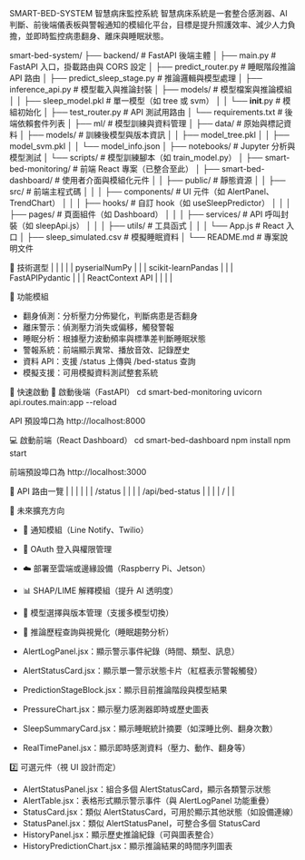 SMART-BED-SYSTEM 智慧病床監控系統
智慧病床系統是一套整合感測器、AI 判斷、前後端儀表板與警報通知的模組化平台，目標是提升照護效率、減少人力負擔，並即時監控病患翻身、離床與睡眠狀態。

smart-bed-system/
├── backend/                     # FastAPI 後端主體
│   ├── main.py                 # FastAPI 入口，掛載路由與 CORS 設定
│   ├── predict_router.py       # 睡眠階段推論 API 路由
│   ├── predict_sleep_stage.py  # 推論邏輯與模型處理
│   ├── inference_api.py        # 模型載入與推論封裝
│   ├── models/                 # 模型檔案與推論模組
│   │   ├── sleep_model.pkl     # 單一模型（如 tree 或 svm）
│   │   └── __init__.py         # 模組初始化
│   ├── test_router.py          # API 測試用路由
│   └── requirements.txt        # 後端依賴套件列表
│
├── ml/                         # 模型訓練與資料管理
│   ├── data/                   # 原始與標記資料
│   ├── models/                 # 訓練後模型與版本資訊
│   │   ├── model_tree.pkl
│   │   ├── model_svm.pkl
│   │   └── model_info.json
│   ├── notebooks/              # Jupyter 分析與模型測試
│   └── scripts/                # 模型訓練腳本（如 train_model.py）
│
├── smart-bed-monitoring/       # 前端 React 專案（已整合至此）
│   ├── smart-bed-dashboard/    # 使用者介面與模組化元件
│   │   ├── public/             # 靜態資源
│   │   ├── src/                # 前端主程式碼
│   │   │   ├── components/     # UI 元件（如 AlertPanel、TrendChart）
│   │   │   ├── hooks/          # 自訂 hook（如 useSleepPredictor）
│   │   │   ├── pages/          # 頁面組件（如 Dashboard）
│   │   │   ├── services/       # API 呼叫封裝（如 sleepApi.js）
│   │   │   ├── utils/          # 工具函式
│   │   │   └── App.js          # React 入口
│   ├── sleep_simulated.csv     # 模擬睡眠資料
│   └── README.md               # 專案說明文件



🧠 技術選型
|  |  | 
|  | pyserialNumPy | 
|  | scikit-learnPandas | 
|  | FastAPIPydantic | 
|  | ReactContext API | 
|  |  | 



🚨 功能模組
- 翻身偵測：分析壓力分佈變化，判斷病患是否翻身
- 離床警示：偵測壓力消失或偏移，觸發警報
- 睡眠分析：根據壓力波動頻率與標準差判斷睡眠狀態
- 警報系統：前端顯示異常、播放音效、記錄歷史
- 資料 API：支援 /status 上傳與 /bed-status 查詢
- 模擬支援：可用模擬資料測試整套系統

🚀 快速啟動
🔧 啟動後端（FastAPI）
cd smart-bed-monitoring
uvicorn api.routes.main:app --reload


API 預設埠口為 http://localhost:8000

💻 啟動前端（React Dashboard）
cd smart-bed-dashboard
npm install
npm start


前端預設埠口為 http://localhost:3000

🔗 API 路由一覽
|  |  |  | 
|  | /status |  | 
|  | /api/bed-status |  | 
|  | / |  | 



🔮 未來擴充方向
- 📲 通知模組（Line Notify、Twilio）
- 🔐 OAuth 登入與權限管理
- ☁️ 部署至雲端或邊緣設備（Raspberry Pi、Jetson）
- 📊 SHAP/LIME 解釋模組（提升 AI 透明度）
- 🧠 模型選擇與版本管理（支援多模型切換）
- 🧪 推論歷程查詢與視覺化（睡眠趨勢分析）

- AlertLogPanel.jsx：顯示警示事件紀錄（時間、類型、訊息）
- AlertStatusCard.jsx：顯示單一警示狀態卡片（紅框表示警報觸發）
- PredictionStageBlock.jsx：顯示目前推論階段與模型結果
- PressureChart.jsx：顯示壓力感測器即時或歷史圖表
- SleepSummaryCard.jsx：顯示睡眠統計摘要（如深睡比例、翻身次數）
- RealTimePanel.jsx：顯示即時感測資料（壓力、動作、翻身等）

2️⃣ 可選元件（視 UI 設計而定）
- AlertStatusPanel.jsx：組合多個 AlertStatusCard，顯示各類警示狀態
- AlertTable.jsx：表格形式顯示警示事件（與 AlertLogPanel 功能重疊）
- StatusCard.jsx：類似 AlertStatusCard，可用於顯示其他狀態（如設備連線）
- StatusPanel.jsx：類似 AlertStatusPanel，可整合多個 StatusCard
- HistoryPanel.jsx：顯示歷史推論紀錄（可與圖表整合）
- HistoryPredictionChart.jsx：顯示推論結果的時間序列圖表

